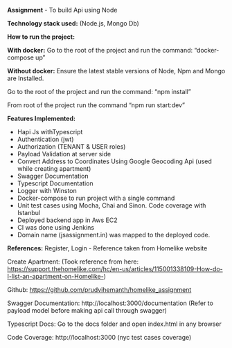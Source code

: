 **Assignment** - To build Api using Node 

**Technology stack used:** (Node.js, Mongo Db)

**How to run the project:**

**With docker:**
Go to the root of the project and run the command: “docker-compose up”

**Without docker:**
Ensure the latest stable versions of Node, Npm and Mongo are Installed.

Go to the root of the project and run the command: “npm install”

From root of the project run the command “npm run start:dev”

**Features Implemented:**
- Hapi Js withTypescript 
- Authentication (jwt)
- Authorization (TENANT & USER roles)
- Payload Validation at server side
- Convert Address to Coordinates Using Google Geocoding Api (used while creating apartment)
- Swagger Documentation
- Typescript Documentation
- Logger with Winston
- Docker-compose to run project with a single command
- Unit test cases using Mocha, Chai and Sinon. Code coverage with Istanbul
- Deployed backend app in Aws EC2
- CI was done using Jenkins
- Domain name (jsassignment.in) was mapped to the deployed code.
  


**References:**
Register, Login - Reference taken from Homelike website

Create Apartment: (Took reference from here: https://support.thehomelike.com/hc/en-us/articles/115001338109-How-do-I-list-an-apartment-on-Homelike-)


Github:  https://github.com/prudvihemanth/homelike_assignment

Swagger Documentation: http://localhost:3000/documentation (Refer to payload model before making api call through swagger)

Typescript Docs: Go to the docs folder and open index.html in any browser

Code Coverage:  http://localhost:3000 (nyc test cases coverage)